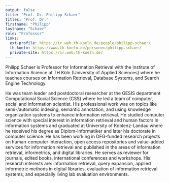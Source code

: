 ```yaml
---
output: false
title: "Prof. Dr. Philipp Schaer"
titles: "Prof. Dr."
firstname: "Philipp"
lastname: "Schaer"
role: "Professor"
links:
  ext-profile: https://ir.web.th-koeln.de/people/philipp-schaer/
  th-koeln: https://www.th-koeln.de/personen/philipp.schaer/
  private-site: https://ir.web.th-koeln.de/
---
```

<!--more-->Philipp Schaer is Professor for Information Retrieval with the Institute of Information Science at TH Köln (University of Applied Sciences) where he teaches courses on Information Retrieval, Database Systems, and Search Engine Technology. <!--more-->
He was team leader and postdoctoral researcher at the GESIS department Computational Social Science (CSS) where he led a team of computer, social and information scientist. His professional work was on topics like semi-/automatic indexing, semantic annotation, and using knowledge organization systems to enhance information retrieval. 
He studied computer science with special interest in information retrieval and human factors in information systems and graduated at University of Koblenz-Landau where he received his degree as Diplom-Informatiker and later his doctorate in computer science. He has been working in DFG-funded research projects on human-computer interaction, open access repositories and value-added services for information retrieval and published in the areas of information retrieval, informetrics, and digital libraries. He serves as reviewer for journals, edited books, international conferences and workshops.
His research interests are: information retrieval, query expansion, applied informetric methods in digital libraries, evaluation of information retrieval systems, and especially living lab evaluation environments.